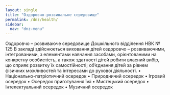 ```yaml
---
layout: single
title: "Оздоровчо-розвивальне середовище"
permalink: /dnz/health/
sidebar:
  nav: "dnz-menu"
---
```

Оздоровчо – розвиваюче середовище 
Дошкільного відділення НВК № 125
В закладі здійснюється виховання дітей оздоровчо – розвиваючими, інтегрованими, з елементами навчання засобами, орієнтованими на конкретну особистість, а також здатності дітей робити власний вибір, що сприяє розвитку їх самостійності; об’єднання дітей за рівнем фізичних можливостей та інтересами до рухової діяльності.
•	Національно-патріотичний осередок
•	Природничий осередок
•	Ігровий осередок
•	Осередок приготування їжі
•	Мистецький осередок
•	Інтелектуальний осередок
•	Музичний осередок 


